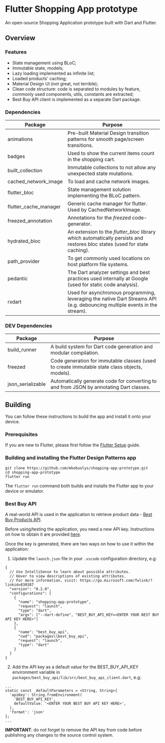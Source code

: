 # Flutter Shopping App prototype

An open-source Shopping Application prototype built with Dart and Flutter.

## Overview

### Features

- State management using BLoC;
- Immutable state, models;
- Lazy loading implemented as infinite list;
- Loaded products' caching;
- Material Design UI (not great, not terrible);
- Clean code structure: code is separated to modules by feature, commonly used components, utils, constants are extracted;
- Best Buy API client is implemented as a separate Dart package.

### Dependencies

| Package               | Purpose                                                                                                                    |
| --------------------- | -------------------------------------------------------------------------------------------------------------------------- |
| animations            | Pre-built Material Design transition patterns for smooth page/screen transitions.                                          |
| badges                | Used to show the current items count in the shopping cart.                                                                 |
| built_collection      | Immutable collections to not allow any unexpected state mutations.                                                         |
| cached_network_image  | To load and cache network images.                                                                                          |
| flutter_bloc          | State management solution implementing the BLoC pattern.                                                                   |
| flutter_cache_manager | Generic cache manager for flutter. Used by CachedNetworkImage.                                                             |
| freezed_annotation    | Annotations for the _freezed_ code-generator.                                                                              |
| hydrated_bloc         | An extension to the _flutter_bloc_ library which automatically persists and restores bloc states (used for state caching). |
| path_provider         | To get commonly used locations on host platform file systems.                                                              |
| pedantic              | The Dart analyzer settings and best practices used internally at Google (used for static code analysis).                   |
| rxdart                | Used for asynchronous programming, leveraging the native Dart Streams API (e.g. debouncing multiple events in the stream). |

### DEV Dependencies

| Package           | Purpose                                                                                       |
| ----------------- | --------------------------------------------------------------------------------------------- |
| build_runner      | A build system for Dart code generation and modular compilation.                              |
| freezed           | Code generation for immutable classes (used to create immutable state class objects, models). |
| json_serializable | Automatically generate code for converting to and from JSON by annotating Dart classes.       |

## Building

You can follow these instructions to build the app and install it onto your device.

### Prerequisites

If you are new to Flutter, please first follow the [Flutter Setup](https://flutter.dev/setup/) guide.

### Building and installing the Flutter Design Patterns app

```
git clone https://github.com/mkobuolys/shopping-app-prototype.git
cd shopping-app-prototype
flutter run
```

The `flutter run` command both builds and installs the Flutter app to your device or emulator.

### Best Buy API

A real-world API is used in the application to retrieve product data - [Best Buy Products API](https://bestbuyapis.github.io/api-documentation/#products-api).

Before using/testing the application, you need a new API key. Instructions on how to obtain it are provided [here](https://bestbuyapis.github.io/api-documentation/#get-a-key).

Once the key is generated, there are two ways on how to use it within the application:

1. Update the `launch.json` file in your `.vscode` configuration directory, e.g:

```
{
  // Use IntelliSense to learn about possible attributes.
  // Hover to view descriptions of existing attributes.
  // For more information, visit: https://go.microsoft.com/fwlink/?linkid=830387
  "version": "0.2.0",
  "configurations": [
    {
      "name": "shopping-app-prototype",
      "request": "launch",
      "type": "dart",
      "args": ["--dart-define", "BEST_BUY_API_KEY=<ENTER YOUR BEST BUY API KEY HERE>"]
    },
    {
      "name": "best_buy_api",
      "cwd": "packages\\best_buy_api",
      "request": "launch",
      "type": "dart"
    }
  ]
}
```

2. Add the API key as a default value for the BEST_BUY_API_KEY environment variable in `packages/best_buy_api/lib/src/best_buy_api_client.dart`, e.g:

```
...
static const _defaultParameters = <String, String>{
  'apiKey': String.fromEnvironment(
    'BEST_BUY_API_KEY',
    defaultValue: '<ENTER YOUR BEST BUY API KEY HERE>',
  ),
  'format': 'json'
};
...
```

**IMPORTANT**: do not forget to remove the API key from code before publishing any changes to the source control system.
